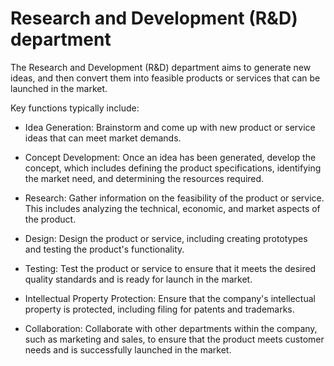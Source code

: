 # Research and Development (R&D) department

The Research and Development (R&D) department aims to generate new ideas, and then convert them into feasible products or services that can be launched in the market.

Key functions typically include:

* Idea Generation: Brainstorm and come up with new product or service ideas that can meet market demands.

* Concept Development: Once an idea has been generated, develop the concept, which includes defining the product specifications, identifying the market need, and determining the resources required.

* Research: Gather information on the feasibility of the product or service. This includes analyzing the technical, economic, and market aspects of the product.

* Design: Design the product or service, including creating prototypes and testing the product's functionality.

* Testing: Test the product or service to ensure that it meets the desired quality standards and is ready for launch in the market.

* Intellectual Property Protection: Ensure that the company's intellectual property is protected, including filing for patents and trademarks.

* Collaboration: Collaborate with other departments within the company, such as marketing and sales, to ensure that the product meets customer needs and is successfully launched in the market.